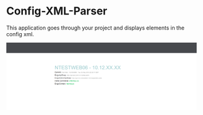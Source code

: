 # Config-XML-Parser
This application goes through your project and displays elements in the config xml.

![Picture](https://github.com/codeNovels/Config-XML-Parser/blob/master/verifycheckimage.PNG)
